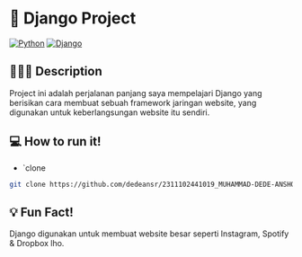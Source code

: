 # 🚀 Django Project
[![Python](https://img.shields.io/badge/Python-3776AB?logo=python&logoColor=fff)](#)
[![Django](https://img.shields.io/badge/Django-%23092E20.svg?logo=django&logoColor=white)](#)
## 🧑🏻‍💻 Description
Project ini adalah perjalanan panjang saya mempelajari Django yang berisikan cara membuat sebuah framework jaringan website, yang digunakan untuk keberlangsungan website itu sendiri.
## 💻 How to run it!
* `clone
```bash
git clone https://github.com/dedeansr/2311102441019_MUHAMMAD-DEDE-ANSHORI-RAMADHAN_DJANGO.git
```
## 💡 Fun Fact!
Django digunakan untuk membuat website besar seperti Instagram, Spotify & Dropbox lho. 

